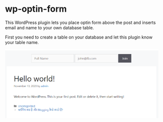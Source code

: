# wp-optin-form

This WordPress plugin lets you place optin form above the post and inserts email and name to your own database table. 

First you need to create a table on your database and let this plugin know your table name.


![wordpress optin plugin](optin-form.png) 